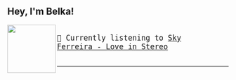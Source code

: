 Hey, I'm Belka!
---

<img align="left" width="110" height="110" src="https:&#x2F;&#x2F;lastfm.freetls.fastly.net&#x2F;i&#x2F;u&#x2F;174s&#x2F;1d0d01560dc14cf422a801559deba009.png">

<big><pre>
</br>🎵  Currently listening to  [Sky Ferreira - Love in Stereo](https://www.youtube.com/results?search_query=Sky+Ferreira+Love+in+Stereo)</br>
</pre></big>

---

#